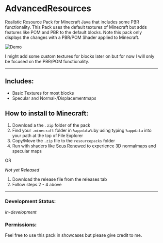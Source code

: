 # AdvancedResources

Realistic Resource Pack for Minecraft Java that includes some PBR functionality. This Pack uses the default textures of Minecraft but adds features like POM and PBR to the default blocks. Note this pack only displays the changes with a PBR/POM Shader applied to Minecraft.

![Demo](./demo1.png)

I might add some custom textures for blocks later on but for now I will only be focused on the PBR/POM functionality.

---

## Includes:

- Basic Textures for most blocks
- Specular and Normal-/Displacementmaps

## How to install to Minecraft:

1. Download a the `.zip` folder of the pack
2. Find your `.minecraft` folder in `%appdata%` by using typing `%appdata` into your path at the top of File Explorer
3. Copy/Move the `.zip` file to the `resourcepacks` folder
4. Run with shaders like [Seus Renewed](https://sonicether.com/shaders/download/renewed-v1-0-1/) to experience 3D normalmaps and specular maps

OR

_Not yet Released_

1. Download the release file from the releases tab
2. Follow steps 2 - 4 above

---

### Development Status:

_in-development_

### Permissions:

Feel free to use this pack in showcases but please give credit to me.
